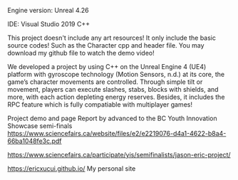 Engine version: Unreal 4.26

IDE: Visual Studio 2019 C++ 

This project doesn't include any art resources! It only include the basic source codes! Such as the Character cpp and header file.
You may download my github file to watch the demo video!

We developed a project by using C++ on the Unreal Engine 4 (UE4) platform with gyroscope technology (Motion Sensors, n.d.) at its core, the game’s character movements are controlled. Through simple tilt or movement, players can execute slashes, stabs, blocks with shields, and more, with each action depleting energy reserves. Besides, it includes the RPC feature which is fully compatiable with multiplayer games!

Project demo and page Report by advanced to the BC Youth Innovation Showcase semi-finals
https://www.sciencefairs.ca/website/files/e2/e2219076-d4a1-4622-b8a4-66ba1048fe3c.pdf

https://www.sciencefairs.ca/participate/yis/semifinalists/jason-eric-project/

https://ericxucui.github.io/ My personal site
